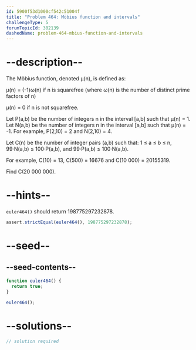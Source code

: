 ```yaml
---
id: 5900f53d1000cf542c51004f
title: "Problem 464: Möbius function and intervals"
challengeType: 5
forumTopicId: 302139
dashedName: problem-464-mbius-function-and-intervals
---
```


# --description--

The Möbius function, denoted μ(n), is defined as:

μ(n) = (-1)ω(n) if n is squarefree (where ω(n) is the number of distinct prime factors of n)

μ(n) = 0 if n is not squarefree.

Let P(a,b) be the number of integers n in the interval \[a,b] such that μ(n) = 1. Let N(a,b) be the number of integers n in the interval \[a,b] such that μ(n) = -1. For example, P(2,10) = 2 and N(2,10) = 4.

Let C(n) be the number of integer pairs (a,b) such that: 1 ≤ a ≤ b ≤ n, 99·N(a,b) ≤ 100·P(a,b), and 99·P(a,b) ≤ 100·N(a,b).

For example, C(10) = 13, C(500) = 16676 and C(10 000) = 20155319.

Find C(20 000 000).

# --hints--

`euler464()` should return 198775297232878.

```js
assert.strictEqual(euler464(), 198775297232878);
```

# --seed--

## --seed-contents--

```js
function euler464() {
  return true;
}

euler464();
```

# --solutions--

```js
// solution required
```
